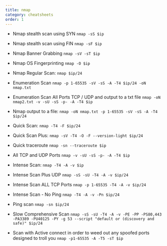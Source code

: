 ```yaml
---
title: nmap
category: cheatsheets
order: 1
---
```



-   Nmap stealth scan using SYN
    `nmap -sS $ip`

-   Nmap stealth scan using FIN
    `nmap -sF $ip`

-   Nmap Banner Grabbing
    `nmap -sV -sT $ip`

-   Nmap OS Fingerprinting
    `nmap -O $ip`

-   Nmap Regular Scan:
    `nmap $ip/24`

-   Enumeration Scan
    `nmap -p 1-65535 -sV -sS -A -T4 $ip/24 -oN nmap.txt`

-   Enumeration Scan All Ports TCP / UDP and output to a txt file
    `nmap -oN nmap2.txt -v -sU -sS -p- -A -T4 $ip`

-   Nmap output to a file:
    `nmap -oN nmap.txt -p 1-65535 -sV -sS -A -T4 $ip/24`

-   Quick Scan:
    `nmap -T4 -F $ip/24`

-   Quick Scan Plus:
    `nmap -sV -T4 -O -F --version-light $ip/24`

-   Quick traceroute
    `nmap -sn --traceroute $ip`

-   All TCP and UDP Ports
    `nmap -v -sU -sS -p- -A -T4 $ip`

-   Intense Scan:
    `nmap -T4 -A -v $ip`

-   Intense Scan Plus UDP
    `nmap -sS -sU -T4 -A -v $ip/24`

-   Intense Scan ALL TCP Ports
    `nmap -p 1-65535 -T4 -A -v $ip/24`

-   Intense Scan - No Ping
    `nmap -T4 -A -v -Pn $ip/24`

-   Ping scan
    `nmap -sn $ip/24`

-   Slow Comprehensive Scan
    `nmap -sS -sU -T4 -A -v -PE -PP -PS80,443 -PA3389 -PU40125 -PY -g 53 --script "default or (discovery and safe)" $ip/24`

-   Scan with Active connect in order to weed out any spoofed ports designed to troll you
    `nmap -p1-65535 -A -T5 -sT $ip`
